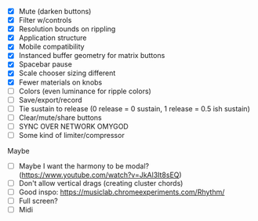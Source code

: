 - [X] Mute (darken buttons)
- [X] Filter w/controls
- [X] Resolution bounds on rippling
- [X] Application structure
- [X] Mobile compatibility
- [X] Instanced buffer geometry for matrix buttons
- [X] Spacebar pause
- [X] Scale chooser sizing different
- [X] Fewer materials on knobs
- [ ] Colors (even luminance for ripple colors)
- [ ] Save/export/record
- [ ] Tie sustain to release (0 release = 0 sustain, 1 release = 0.5 ish sustain)
- [ ] Clear/mute/share buttons
- [ ] SYNC OVER NETWORK OMYGOD
- [ ] Some kind of limiter/compressor

Maybe
- [ ] Maybe I want the harmony to be modal? (https://www.youtube.com/watch?v=JkAl3It8sEQ)
- [ ] Don't allow vertical drags (creating cluster chords)
- [ ] Good inspo: https://musiclab.chromeexperiments.com/Rhythm/
- [ ] Full screen?
- [ ] Midi

